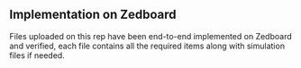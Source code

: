## Implementation on Zedboard
Files uploaded on this rep have been end-to-end implemented on Zedboard and verified, each file contains all the required items along with simulation files if needed.
